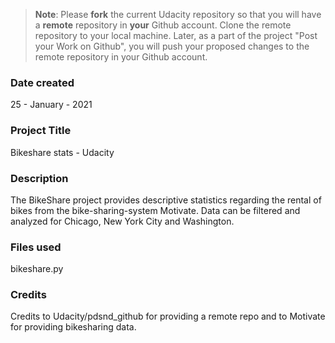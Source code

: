>**Note**: Please **fork** the current Udacity repository so that you will have a **remote** repository in **your** Github account. Clone the remote repository to your local machine. Later, as a part of the project "Post your Work on Github", you will push your proposed changes to the remote repository in your Github account.

### Date created
25 - January - 2021
### Project Title
Bikeshare stats - Udacity

### Description
The BikeShare project provides descriptive statistics regarding the rental of bikes from the bike-sharing-system Motivate. Data can be filtered and analyzed for Chicago, New York City and Washington.

### Files used
bikeshare.py

### Credits
Credits to Udacity/pdsnd_github for providing a remote repo and to Motivate for providing bikesharing data.

